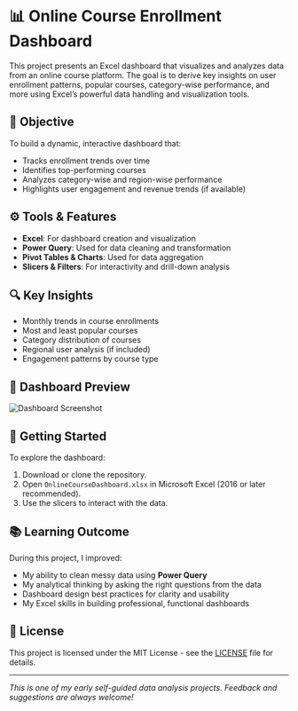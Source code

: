 # 📊 Online Course Enrollment Dashboard

This project presents an Excel dashboard that visualizes and analyzes data from an online course platform. The goal is to derive key insights on user enrollment patterns, popular courses, category-wise performance, and more using Excel’s powerful data handling and visualization tools.


## 🧠 Objective

To build a dynamic, interactive dashboard that:
- Tracks enrollment trends over time
- Identifies top-performing courses
- Analyzes category-wise and region-wise performance
- Highlights user engagement and revenue trends (if available)

## ⚙️ Tools & Features

- **Excel**: For dashboard creation and visualization  
- **Power Query**: Used for data cleaning and transformation  
- **Pivot Tables & Charts**: Used for data aggregation  
- **Slicers & Filters**: For interactivity and drill-down analysis

## 🔍 Key Insights

- Monthly trends in course enrollments
- Most and least popular courses
- Category distribution of courses
- Regional user analysis (if included)
- Engagement patterns by course type

## 📸 Dashboard Preview

![Dashboard Screenshot](images/dashboard_preview.png)

## 🚀 Getting Started

To explore the dashboard:
1. Download or clone the repository.
2. Open `OnlineCourseDashboard.xlsx` in Microsoft Excel (2016 or later recommended).
3. Use the slicers to interact with the data.

## 📚 Learning Outcome

During this project, I improved:
- My ability to clean messy data using **Power Query**
- My analytical thinking by asking the right questions from the data
- Dashboard design best practices for clarity and usability
- My Excel skills in building professional, functional dashboards

## 📜 License

This project is licensed under the MIT License - see the [LICENSE](LICENSE) file for details.

---

*This is one of my early self-guided data analysis projects. Feedback and suggestions are always welcome!*


